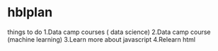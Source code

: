 # hblplan
things to do
1.Data camp courses ( data science)
2.Data camp course (machine learning)
3.Learn more about javascript
4.Relearn html 

